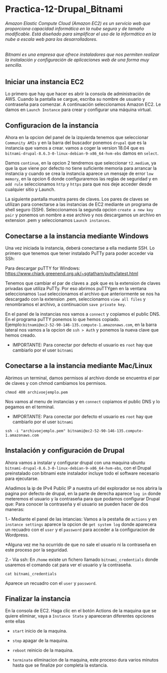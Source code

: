 # Practica-12-Drupal_Bitnami
###### Amazon Elastic Compute Cloud (Amazon EC2) es un servicio web que proporciona capacidad informática en la nube segura y de tamaño modificable. Está diseñado para simplificar el uso de la informática en la nube a escala web para los desarrolladores.
###### Bitnami es una empresa que ofrece instaladores que nos permiten realizar la instalación y configuración de aplicaciones web de una forma muy sencilla.

## Iniciar una instancia EC2
Lo primero que hay que hacer es abrir la consola de administración de AWS. Cuando la pantalla se cargue, escriba su nombre de usuario y contraseña para comenzar. A continuación seleccionamos Amazon EC2.
Le damos en  ``Launch Instance`` para crear y configurar una máquina virtual.

## Configuracion de la instancia
Ahora en la opcion del panel de la izquierda tenemos que seleccionar ``Community AMIs`` y en la barra del buscador ponemos ``drupal`` que es la instancia que vamos a crear.
vamos a coger la version 18.04 que es ``bitnami-drupal-8.6.3-0-linux-debian-9-x86_64-hvm-ebs`` damos en ``select``.

Damos ``continue``, en la opcion 2 tendremos que seleccionar ``t2.medium``, ya que la que viene por defecto no tiene suficiente memoria para arrancar la instancia y cuando se crea la instancia aparece un mensaje de error ``low memory``, en la opcion 6 donde configuraremos las reglas de seguridad y en ``add rule`` seleccionamos ``http`` y ``https`` para que nos deje acceder desde cualquier sitio y Launch.

 La siguiente pantalla muestra pares de claves. Los pares de claves se utilizan para conectarse a las instancias de EC2 mediante un programa de shell seguro (SSH).
 Seleccionamos la segunda opcion ``create a new key pair`` y ponemos un nombre a ese archivo y nos descargamos un archivo en extension .pem y seleccionamos ``Launch instances``.
 
 ## Conectarse a la instancia mediante Windows
 Una vez iniciada la instancia, deberá conectarse a ella mediante SSH.
 Lo primero que tenemos que tener instalado PuTTy para poder acceder via SSh: 
 
 Para descargar puTTY for Windows: https://www.chiark.greenend.org.uk/~sgtatham/putty/latest.html
 
Tenemos que cambiar el par de claves a .ppk que es la extension de claves privadas que utiliza PuTTy.
Por eso abrimos puTTYgen en la ventana seleccionamos ``load`` seleccionamos el archivo que anteriormente se nos ha descargado con la extension .pem, seleccionamos ``view all files`` y renombramos el archivo, a continuacion ``save private key``.

En el panel de la instancias nos vamos a ``connect`` y copiamos el public DNS. En el programa puTTY ponemos lo que hemos copiado. Ejemplo:``bitnami@ec2-52-90-146-135.compute-1.amazonaws.com``, en la barra lateral nos vamos a la opcion de ``ssh > Auth`` y ponemos la nueva clave que hemos creado.
- IMPORTANTE: Para conectar por defecto el usuario  es ``root`` hay que cambiarlo por el user ``bitnami``

 ## Conectarse a la instancia mediante Mac/Linux 
 Abrimos un terminal, damos permisos al archivo donde se encuentra el par de claves y con chmod cambiamos los permisos.
 
 ``chmod 400 archivoejemplo.pem ``
 
 Nos vamos al menu de instancias y en ``connect`` copiamos el public DNS y lo pegamos en el terminal.
 - IMPORTANTE: Para conectar por defecto el usuario  es ``root`` hay que cambiarlo por el user ``bitnami``

 ``ssh -i "archivoejemplo.pem" bitnami@ec2-52-90-146-135.compute-1.amazonaws.com``

 ## Instalación y configuración de Drupal

 Ahora vamos a instalar y configurar drupal con una maquina ubuntu ``bitnami-drupal-8.6.3-0-linux-debian-9-x86_64-hvm-ebs``, con el Drupal preinstalado con bitnami este  instalador incluye todo el software necesario para ejecutarse.
 
Añadimos la ip de IPv4 Public IP a nuestra url del explorador se nos abrira la pagina por defecto de drupal, en la parte de derecha aparece ``log in`` donde meteremos el usuario y la contraseña para que podamos configurar Drupal que: 
Para conocer la contraseña y el usuario se pueden hacer de dos maneras:

1.- Mediante el panel de las intancias:
Vamos a la pestaña de ``actions`` y en ``instance settings`` aparece la opcion de ``get system log`` donde aparecera un recuadro con el ``user`` y el ``password`` para acceder a la  configuracion de Wordpress. 

*Alguna vez me ha ocurrido de que no sale el usuario ni la contraseña en este proceso por la seguridad.

2.- Via ssh:
En ``/home`` existe un fichero llamado ``bitnami_credentials`` donde usaremos el comando cat para ver el usuario y la contraseña.

``cat bitnami_credentials``

Aparece un recuadro con el ``user`` y ``password``.

 ## Finalizar la instancia
En la consola de EC2. Haga clic en el botón Actions de la maquina que se quiere eliminar, vaya a ``Instance State`` y apareceran diferentes opciones ente ellas

- ``start`` inicio  de la maquina.

- ``stop`` apagar  de la maquina.

- ``reboot`` reinicio de la maquina.

- ``terminate`` eliminacion de la  maquina, este proceso dura varios minutos hasta que se finalize por completa la estancia.


